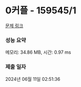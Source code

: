 # 0커플 - 159545/1 

[문제 링크](https://level.goorm.io/exam/159545/0%EC%BB%A4%ED%94%8C/quiz/1) 

### 성능 요약

메모리: 34.86 MB, 시간: 0.97 ms

### 제출 일자

2024년 06월 11일 02:51:36

